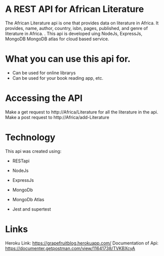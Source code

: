 # A REST API for African Literature

The African Literature api is one that provides data on literature in Africa. It provides, name, author, country, isbn, pages, published, and genre of literature in Africa. . This api is developed uing NodeJs, ExpressJs, MongoDB MongoDB atlas for cloud based service.                       

# What you can use this api for.
* Can be used for online librarys
* Can be used for your book reading app, etc.

# Accessing the API 
Make a get request to http://Africa/Literature for all the literature in the api.<br/>
Make a post request to http://Africa/add-Literature

# Technology
This api was created using:
* RESTapi
* NodeJs
* ExpressJs
* MongoDb
* MongoDb Atlas

* Jest and supertest 

# Links
Heroku Link: https://grapefruitblog.herokuapp.com/
Documentation of Api: https://documenter.getpostman.com/view/11641738/TVKBXcyA
